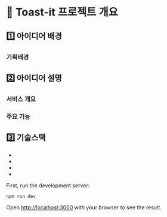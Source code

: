 # 🍞 Toast-it 프로젝트 개요

## 1️⃣ 아이디어 배경

### 기획배경

## 2️⃣ 아이디어 설명

### 서비스 개요

### 주요 기능

## 3️⃣ 기술스택

-
-
-
-

First, run the development server:

```bash
npm run dev
```

Open [http://localhost:3000](http://localhost:3000) with your browser to see the result.
